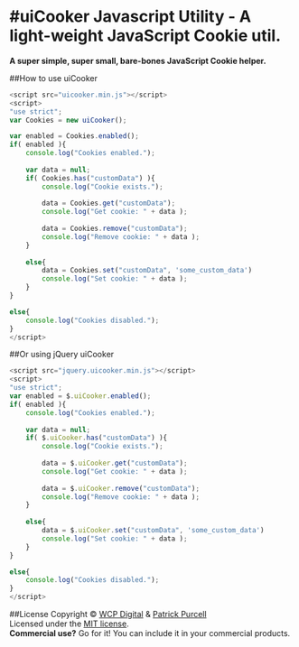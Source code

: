 #uiCooker Javascript Utility - A light-weight JavaScript Cookie util.
================================

**A super simple, super small, bare-bones JavaScript Cookie helper.**

##How to use uiCooker

```js
<script src="uicooker.min.js"></script>
<script>
"use strict";
var Cookies = new uiCooker();

var enabled = Cookies.enabled();
if( enabled ){
	console.log("Cookies enabled.");
	
	var data = null;
	if( Cookies.has("customData") ){
		console.log("Cookie exists.");
		
		data = Cookies.get("customData");
		console.log("Get cookie: " + data );
		
		data = Cookies.remove("customData");
		console.log("Remove cookie: " + data );
	}
	
	else{
		data = Cookies.set("customData", 'some_custom_data')
		console.log("Set cookie: " + data );
	}
}

else{
	console.log("Cookies disabled.");
}
</script>
```

##Or using jQuery uiCooker

```js
<script src="jquery.uicooker.min.js"></script>
<script>
"use strict";
var enabled = $.uiCooker.enabled();
if( enabled ){
	console.log("Cookies enabled.");
	
	var data = null;
	if( $.uiCooker.has("customData") ){
		console.log("Cookie exists.");
		
		data = $.uiCooker.get("customData");
		console.log("Get cookie: " + data );
		
		data = $.uiCooker.remove("customData");
		console.log("Remove cookie: " + data );
	}
	
	else{
		data = $.uiCooker.set("customData", 'some_custom_data')
		console.log("Set cookie: " + data );
	}
}

else{
	console.log("Cookies disabled.");
}
</script>
```


##License
Copyright &copy; [WCP Digital](http://www.wcpdigital.com.au) &amp; [Patrick Purcell](http://patrickpurcell.bio)<br>
Licensed under the [MIT license](http://www.opensource.org/licenses/mit-license.php).
<br>**Commercial use?** Go for it! You can include it in your commercial products.
